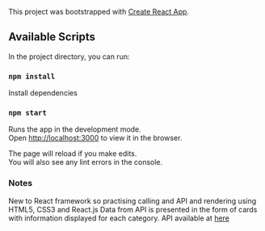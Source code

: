 This project was bootstrapped with [Create React App](https://github.com/facebook/create-react-app).

## Available Scripts
In the project directory, you can run:   

### `npm install`  
Install dependencies  

### `npm start`

Runs the app in the development mode.<br>
Open [http://localhost:3000](http://localhost:3000) to view it in the browser.

The page will reload if you make edits.<br>
You will also see any lint errors in the console.

### Notes
New to React framework so practising calling and API and rendering using HTML5, CSS3 and React.js
Data from API is presented in the form of cards with information displayed for each category. 
API available at [here](https://www.anapioficeandfire.com/api/houses)